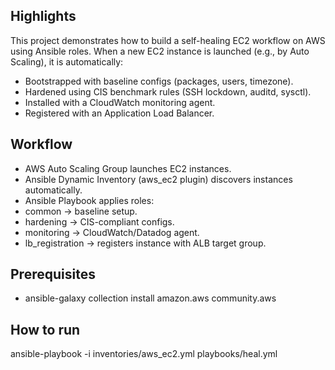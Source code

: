 ## Highlights

This project demonstrates how to build a self-healing EC2 workflow on AWS using Ansible roles.
When a new EC2 instance is launched (e.g., by Auto Scaling), it is automatically:

- Bootstrapped with baseline configs (packages, users, timezone).
- Hardened using CIS benchmark rules (SSH lockdown, auditd, sysctl).
- Installed with a CloudWatch monitoring agent.
- Registered with an Application Load Balancer.

## Workflow

- AWS Auto Scaling Group launches EC2 instances.
- Ansible Dynamic Inventory (aws_ec2 plugin) discovers instances automatically.
- Ansible Playbook applies roles:
- common → baseline setup.
- hardening → CIS-compliant configs.
- monitoring → CloudWatch/Datadog agent.
- lb_registration → registers instance with ALB target group.

## Prerequisites

- ansible-galaxy collection install amazon.aws community.aws

## How to run

ansible-playbook -i inventories/aws_ec2.yml playbooks/heal.yml
